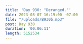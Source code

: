 ```yaml
---
title: 'Day 930: "Deranged."'
date: 2023-08-07 16:19:00 -07:00
file: "/uploads/B930b.mp3"
post: Day 930
duration: '00:06:11'
length: 5152534
---
```


